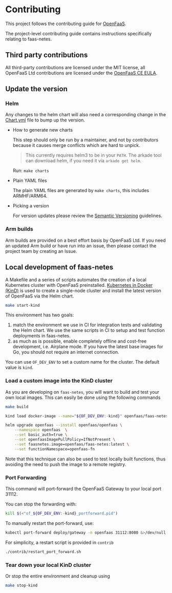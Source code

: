 # Contributing

This project follows the contributing guide for [OpenFaaS](https://github.com/openfaas/faas/blob/master/CONTRIBUTING.md).

The project-level contributing guide contains instructions specifically relating to faas-netes.

## Third party contributions

All third-party contributions are licensed under the MIT license, all OpenFaaS Ltd contributions are licensed under the [OpenFaaS CE EULA](https://github.com/openfaas/faas/blob/master/EULA.md).

## Update the version

### Helm

Any changes to the helm chart will also need a corresponding change in the [Chart.yml](https://github.com/openfaas/faas-netes/blob/master/chart/openfaas/Chart.yaml) file to bump up the version.

* How to generate new charts

    This step should only be run by a maintainer, and not by contributors because it causes merge conflicts which are hard to unpick.

    > This currently requires helm3 to be in your `PATH`. The arkade tool can download helm, if you need it via `arkade get helm`.

    Run: `make charts`

* Plain YAML files

    The plain YAML files are generated by `make charts`, this includes ARMHF/ARM64.

* Picking a version

    For version updates please review the [Semantic Versioning](https://semver.org/spec/v0.1.0.html) guidelines.

### Arm builds

Arm builds are provided on a best effort basis by OpenFaaS Ltd. If you need an updated Arm build or have run into an issue, then please contact the project team by creating an Issue.

## Local development of faas-netes

A Makefile and a series of scripts automates the creation of a local Kubernetes cluster with OpenFaaS preinstalled. [Kubernetes in Docker (KinD)](https://github.com/kubernetes-sigs/kind) is used to create a single-node cluster and install the latest version of OpenFaaS via the Helm chart.

```sh
make start-kind
```

This environment has two goals:

1. match the environment we use in CI for integration tests and validating the Helm chart. We use the same scripts in CI to setup and test function deployments in faas-netes.
2. as much as is possible, enable completely offline and cost-free development, i.e. Airplane mode. If you have the latest base images for Go, you should not require an internet connection.

You can use `OF_DEV_ENV` to set a custom name for the cluster. The default value is `kind`.

### Load a custom image into the KinD cluster

As you are developing on `faas-netes`, you will want to build and test your own local images.  This can easily be done using the following commands

```sh
make build

kind load docker-image --name="${OF_DEV_ENV:-kind}" openfaas/faas-netes:latest

helm upgrade openfaas --install openfaas/openfaas \
    --namespace openfaas  \
    --set basic_auth=true \
    --set openfaasImagePullPolicy=IfNotPresent \
    --set faasnetes.image=openfaas/faas-netes:latest \
    --set functionNamespace=openfaas-fn
```

Note that this technique can also be used to test locally built functions, thus avoiding the need to push the image to a remote registry.

### Port Forwarding

This command will port-forward the OpenFaaS Gateway to your local port 31112.

You can stop the forwarding with:

```sh
kill $(<"of_${OF_DEV_ENV:-kind}_portforward.pid")
```

To manually restart the port-forward, use:

```sh
kubectl port-forward deploy/gateway -n openfaas 31112:8080 &>/dev/null & echo -n "$!" > "of_${OF_DEV_ENV:-kind}_portforward.pid"
```

For simplicity, a restart script is provided in `contrib`

```sh
./contrib/restart_port_forward.sh
```

### Tear down your local KinD cluster

Or stop the entire environment and cleanup using

```sh
make stop-kind
```
